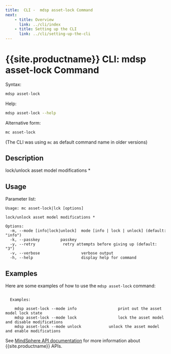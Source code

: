 ```yaml
---
title:  CLI -  mdsp asset-lock Command
next:
    - title: Overview
      link: ../cli/index
    - title: Setting up the CLI
      link: ../cli/setting-up-the-cli
---
```


# {{site.productname}} CLI: mdsp asset-lock Command

Syntax:

```bash
mdsp asset-lock
```

Help:

```bash
mdsp asset-lock --help
```

Alternative form:

```bash
mc asset-lock
```

(The CLI was using `mc` as default command name in older versions)

## Description

lock/unlock asset model modifications *

## Usage

Parameter list:

```text
Usage: mc asset-lock|lck [options]

lock/unlock asset model modifications *

Options:
  -m, --mode [info|lock|unlock]  mode [info | lock | unlock] (default: "info")
  -k, --passkey         passkey
  -y, --retry            retry attempts before giving up (default: "3")
  -v, --verbose                  verbose output
  -h, --help                     display help for command

```

## Examples

Here are some examples of how to use the `mdsp asset-lock` command:

```text

  Examples:

    mdsp asset-lock --mode info 				 print out the asset model lock state
    mdsp asset-lock --mode lock 				 lock the asset model and disable modifications
    mdsp asset-lock --mode unlock 			 unlock the asset model and enable modifications

```

See [MindSphere API documentation](https://documentation.mindsphere.io/MindSphere/apis/index.html) for more information about {{site.productname}} APIs.
